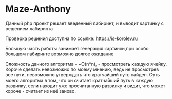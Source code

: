 # Maze-Anthony
Данный php проект решает введенный лабиринт, и выводит картинку с решением лабиринта

Проверка решения доступна по ссылке: https://is-korolev.ru

Большую часть работы занимает генерация картинки,при особо большом лабиринте возможно долгое ожидание

Сложность данного алгоритма - ~O(n*n), - просмотреть каждую ячейку. Короче сделать невозможно по моему мнению, ведь не просмотрев все пути, невозможно утверждать что кратчайший путь найден. Суть моего алгоритма в том, что он считает кратчайший путь в каждую развилку, если находит уже просчитанную развилку и видит, что может короче - считает из неё заново.
